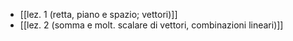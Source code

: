 * [[lez. 1 (retta, piano e spazio; vettori)]]
* [[lez. 2 (somma e molt. scalare di vettori, combinazioni lineari)]]